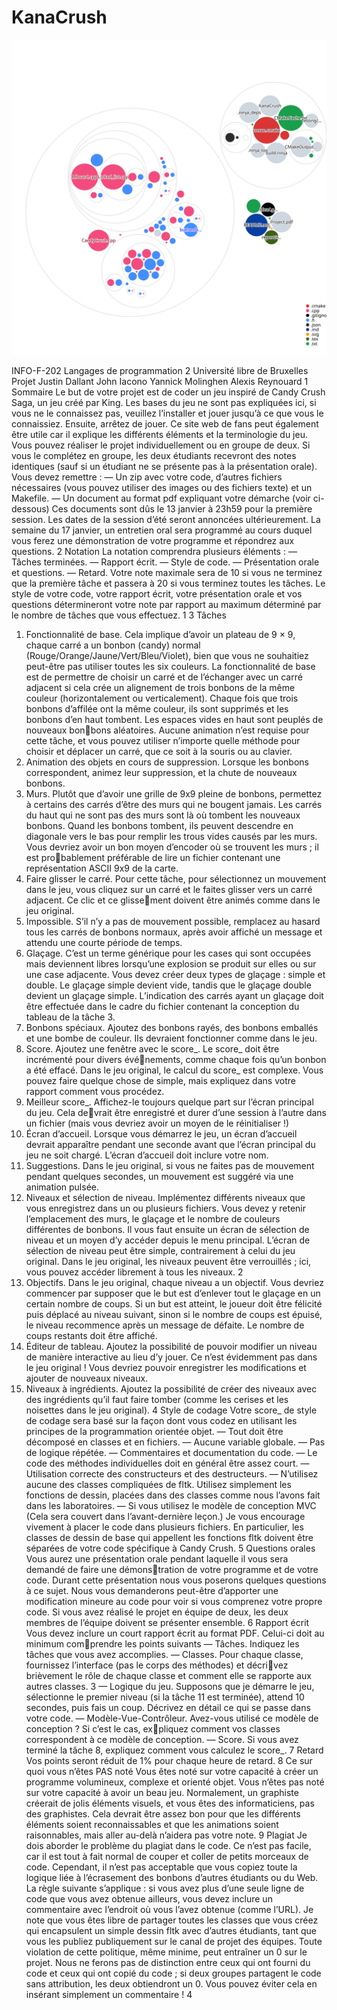 # KanaCrush

![Visualization of the codebase](./diagram.svg)

INFO-F-202
Langages de programmation 2
Université libre de Bruxelles
Projet
Justin Dallant John Iacono
Yannick Molinghen Alexis Reynouard
1 Sommaire
Le but de votre projet est de coder un jeu inspiré de Candy Crush Saga, un jeu créé par King.
Les bases du jeu ne sont pas expliquées ici, si vous ne le connaissez pas, veuillez l’installer et
jouer jusqu’à ce que vous le connaissiez. Ensuite, arrêtez de jouer. Ce site web de fans peut
également être utile car il explique les différents éléments et la terminologie du jeu.
Vous pouvez réaliser le projet individuellement ou en groupe de deux. Si vous le complétez en
groupe, les deux étudiants recevront des notes identiques (sauf si un étudiant ne se présente
pas à la présentation orale).
Vous devez remettre :
— Un zip avec votre code, d’autres fichiers nécessaires (vous pouvez utiliser des images ou
des fichiers texte) et un Makefile.
— Un document au format pdf expliquant votre démarche (voir ci-dessous)
Ces documents sont dûs le 13 janvier à 23h59 pour la première session. Les dates de la session
d’été seront annoncées ultérieurement.
La semaine du 17 janvier, un entretien oral sera programmé au cours duquel vous ferez une
démonstration de votre programme et répondrez aux questions.
2 Notation
La notation comprendra plusieurs éléments :
— Tâches terminées.
— Rapport écrit.
— Style de code.
— Présentation orale et questions.
— Retard.
Votre note maximale sera de 10 si vous ne terminez que la première tâche et passera à 20 si
vous terminez toutes les tâches. Le style de votre code, votre rapport écrit, votre présentation
orale et vos questions détermineront votre note par rapport au maximum déterminé par le
nombre de tâches que vous effectuez.
1
3 Tâches
1. Fonctionnalité de base. Cela implique d’avoir un plateau de 9 × 9, chaque carré a
un bonbon (candy) normal (Rouge/Orange/Jaune/Vert/Bleu/Violet), bien que vous ne
souhaitiez peut-être pas utiliser toutes les six couleurs. La fonctionnalité de base est
de permettre de choisir un carré et de l’échanger avec un carré adjacent si cela crée un
alignement de trois bonbons de la même couleur (horizontalement ou verticalement).
Chaque fois que trois bonbons d’affilée ont la même couleur, ils sont supprimés et les
bonbons d’en haut tombent. Les espaces vides en haut sont peuplés de nouveaux bonbons aléatoires. Aucune animation n’est requise pour cette tâche, et vous pouvez utiliser
n’importe quelle méthode pour choisir et déplacer un carré, que ce soit à la souris ou
au clavier.
2. Animation des objets en cours de suppression. Lorsque les bonbons correspondent,
animez leur suppression, et la chute de nouveaux bonbons.
3. Murs. Plutôt que d’avoir une grille de 9x9 pleine de bonbons, permettez à certains des
carrés d’être des murs qui ne bougent jamais. Les carrés du haut qui ne sont pas
des murs sont là où tombent les nouveaux bonbons. Quand les bonbons tombent, ils
peuvent descendre en diagonale vers le bas pour remplir les trous vides causés par les
murs. Vous devriez avoir un bon moyen d’encoder où se trouvent les murs ; il est probablement préférable de lire un fichier contenant une représentation ASCII 9x9 de la
carte.
4. Faire glisser le carré. Pour cette tâche, pour sélectionnez un mouvement dans le jeu,
vous cliquez sur un carré et le faites glisser vers un carré adjacent. Ce clic et ce glissement doivent être animés comme dans le jeu original.
5. Impossible. S’il n’y a pas de mouvement possible, remplacez au hasard tous les carrés
de bonbons normaux, après avoir affiché un message et attendu une courte période de
temps.
6. Glaçage. C’est un terme générique pour les cases qui sont occupées mais deviennent
libres lorsqu’une explosion se produit sur elles ou sur une case adjacente. Vous devez
créer deux types de glaçage : simple et double. Le glaçage simple devient vide, tandis que
le glaçage double devient un glaçage simple. L’indication des carrés ayant un glaçage
doit être effectuée dans le cadre du fichier contenant la conception du tableau de la
tâche 3.
7. Bonbons spéciaux. Ajoutez des bonbons rayés, des bonbons emballés et une bombe de
couleur. Ils devraient fonctionner comme dans le jeu.
8. Score. Ajoutez une fenêtre avec le score_. Le score_ doit être incrémenté pour divers événements, comme chaque fois qu’un bonbon a été effacé. Dans le jeu original, le calcul
du score_ est complexe. Vous pouvez faire quelque chose de simple, mais expliquez dans
votre rapport comment vous procédez.
9. Meilleur score_. Affichez-le toujours quelque part sur l’écran principal du jeu. Cela devrait être enregistré et durer d’une session à l’autre dans un fichier (mais vous devriez
avoir un moyen de le réinitialiser !)
10. Écran d’accueil. Lorsque vous démarrez le jeu, un écran d’accueil devrait apparaître
pendant une seconde avant que l’écran principal du jeu ne soit chargé. L’écran d’accueil
doit inclure votre nom.
11. Suggestions. Dans le jeu original, si vous ne faites pas de mouvement pendant quelques
secondes, un mouvement est suggéré via une animation pulsée.
12. Niveaux et sélection de niveau. Implémentez différents niveaux que vous enregistrez
dans un ou plusieurs fichiers. Vous devez y retenir l’emplacement des murs, le glaçage et
le nombre de couleurs différentes de bonbons. Il vous faut ensuite un écran de sélection
de niveau et un moyen d’y accéder depuis le menu principal. L’écran de sélection de
niveau peut être simple, contrairement à celui du jeu original. Dans le jeu original, les
niveaux peuvent être verrouillés ; ici, vous pouvez accéder librement à tous les niveaux.
2
13. Objectifs. Dans le jeu original, chaque niveau a un objectif. Vous devriez commencer
par supposer que le but est d’enlever tout le glaçage en un certain nombre de coups. Si
un but est atteint, le joueur doit être félicité puis déplacé au niveau suivant, sinon si
le nombre de coups est épuisé, le niveau recommence après un message de défaite. Le
nombre de coups restants doit être affiché.
14. Éditeur de tableau. Ajoutez la possibilité de pouvoir modifier un niveau de manière
interactive au lieu d’y jouer. Ce n’est évidemment pas dans le jeu original ! Vous devriez
pouvoir enregistrer les modifications et ajouter de nouveaux niveaux.
15. Niveaux à ingrédients. Ajoutez la possibilité de créer des niveaux avec des ingrédients
qu’il faut faire tomber (comme les cerises et les noisettes dans le jeu original).
4 Style de codage
Votre score_ de style de codage sera basé sur la façon dont vous codez en utilisant les principes
de la programmation orientée objet.
— Tout doit être décomposé en classes et en fichiers.
— Aucune variable globale.
— Pas de logique répétée.
— Commentaires et documentation du code.
— Le code des méthodes individuelles doit en général être assez court.
— Utilisation correcte des constructeurs et des destructeurs.
— N’utilisez aucune des classes compliquées de fltk. Utilisez simplement les fonctions de
dessin, placées dans des classes comme nous l’avons fait dans les laboratoires.
— Si vous utilisez le modèle de conception MVC (Cela sera couvert dans l’avant-dernière
leçon.)
Je vous encourage vivement à placer le code dans plusieurs fichiers. En particulier, les classes
de dessin de base qui appellent les fonctions fltk doivent être séparées de votre code spécifique
à Candy Crush.
5 Questions orales
Vous aurez une présentation orale pendant laquelle il vous sera demandé de faire une démonstration de votre programme et de votre code. Durant cette présentation nous vous poserons
quelques questions à ce sujet. Nous vous demanderons peut-être d’apporter une modification
mineure au code pour voir si vous comprenez votre propre code. Si vous avez réalisé le projet
en équipe de deux, les deux membres de l’équipe doivent se présenter ensemble.
6 Rapport écrit
Vous devez inclure un court rapport écrit au format PDF. Celui-ci doit au minimum comprendre les points suivants
— Tâches. Indiquez les tâches que vous avez accomplies.
— Classes. Pour chaque classe, fournissez l’interface (pas le corps des méthodes) et décrivez brièvement le rôle de chaque classe et comment elle se rapporte aux autres classes.
3
— Logique du jeu. Supposons que je démarre le jeu, sélectionne le premier niveau (si la
tâche 11 est terminée), attend 10 secondes, puis fais un coup. Décrivez en détail ce qui
se passe dans votre code.
— Modèle-Vue-Contrôleur. Avez-vous utilisé ce modèle de conception ? Si c’est le cas, expliquez comment vos classes correspondent à ce modèle de conception.
— Score. Si vous avez terminé la tâche 8, expliquez comment vous calculez le score_.
7 Retard
Vos points seront réduit de 1% pour chaque heure de retard.
8 Ce sur quoi vous n’êtes PAS noté
Vous êtes noté sur votre capacité à créer un programme volumineux, complexe et orienté objet.
Vous n’êtes pas noté sur votre capacité à avoir un beau jeu. Normalement, un graphiste créerait
de jolis éléments visuels, et vous êtes des informaticiens, pas des graphistes. Cela devrait être
assez bon pour que les différents éléments soient reconnaissables et que les animations soient
raisonnables, mais aller au-delà n’aidera pas votre note.
9 Plagiat
Je dois aborder le problème du plagiat dans le code. Ce n’est pas facile, car il est tout à fait
normal de couper et coller de petits morceaux de code. Cependant, il n’est pas acceptable que
vous copiez toute la logique liée à l’écrasement des bonbons d’autres étudiants ou du Web.
La règle suivante s’applique : si vous avez plus d’une seule ligne de code que vous avez obtenue
ailleurs, vous devez inclure un commentaire avec l’endroit où vous l’avez obtenue (comme
l’URL). Je note que vous êtes libre de partager toutes les classes que vous créez qui encapsulent
un simple dessin fltk avec d’autres étudiants, tant que vous les publiez publiquement sur le
canal de projet des équipes.
Toute violation de cette politique, même minime, peut entraîner un 0 sur le projet.
Nous ne ferons pas de distinction entre ceux qui ont fourni du code et ceux qui ont copié du
code ; si deux groupes partagent le code sans attribution, les deux obtiendront un 0. Vous
pouvez éviter cela en insérant simplement un commentaire !
4
